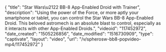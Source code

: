 {
    "title": "Star Wars\u2122 BB-8 App-Enabled Droid with Trainer",
    "description": "Using the power of the Force, or more aptly your smartphone or tablet, you can control the Star Wars BB-8 App-Enabled Droid. This beloved astromech is an absolute blast to control, especially as it interacts with other App-Enabled Droids.",
    "videoid": "117452972",
    "date_created": "1505226856",
    "date_modified": "1516730909",
    "type": "captivate",
    "layout": "video",
    "url": "\/v\/spherosw-bb8-popvideo-mp4\/117452972"
}